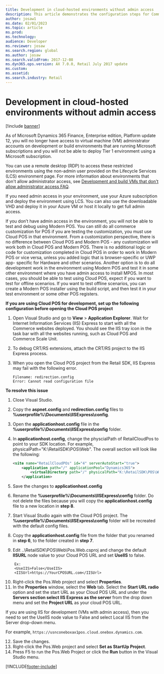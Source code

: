 ```yaml
---
title: Development in cloud-hosted environments without admin access
description: This article demonstrates the configuration steps for Commerce developers working on cloud-hosted development machines.
author: josaw1
ms.date: 02/01/2023
ms.topic: article
ms.prod: 
ms.technology: 
audience: Developer
ms.reviewer: josaw
ms.search.region: global
ms.author: josaw
ms.search.validFrom: 2017-12-08
ms.dyn365.ops.version: AX 7.0.0, Retail July 2017 update
ms.custom: 
ms.assetid: 
ms.search.industry: Retail
---
```

# Development in cloud-hosted environments without admin access

[!include [banner](../../includes/banner.md)]

As of Microsoft Dynamics 365 Finance, Enterprise edition, Platform update 12, you will no longer have access to virtual machine (VM) administrator accounts on development or build environments that are running Microsoft subscriptions and you will not be able to deploy Tier 1 environment using a Microsoft subscription.

You can use a remote desktop (RDP) to access these restricted environments using the non-admin user provided on the Lifecycle Services (LCS) environment page. For more information about environments that don't allow administrator access, see [Development and build VMs that don't allow administrator access FAQ](../../fin-ops-core/dev-itpro/sysadmin/vms-no-admin-access.md).

If you need admin access in your environment, use your Azure subscription and deploy the environment using LCS. You can also use the downloadable VHD and deploy it in your Azure VM or host it locally to get full admin access.

If you don’t have admin access in the environment, you will not be able to test and debug using Modern POS. You can still do all commerce customization for POS if you are testing the customization, you must use Cloud POS in that environment. From a customization perspective, there is no difference between Cloud POS and Modern POS - any customization will work both in Cloud POS and Modern POS. There is no additional logic or code for customization completed in Cloud POS in order to work in Modern POS or vice versa, unless you added logic that is browser-specific or UWP app- specific for Hardware and other scenarios. Another option is to do all development work in the environment using Modern POS and test it in some other environment where you have admin access to install MPOS. In most cases, you should be able to test using Cloud POS, expect if you want to test for offline scenarios. If you want to test offline scenarios, you can create a Modern POS installer using the build script, and then test it in your test environment or some other POS registers.

**If you are using Cloud POS for development, set up the following configuration before opening the Cloud POS project**

1. Open Visual Studio and go to **View** > **Application Explorer**. Wait for Internet Information Services (IIS) Express to start with all the Commerce websites deployed. You should see the IIS tray icon in the task bar with all the websites running, such as Cloud POS and Commerce Scale Unit.
4. To debug CRT/RS extensions, attach the CRT/RS project to the IIS Express process.
5. When you open the Cloud POS project from the Retail SDK, IIS Express may fail with the following error. 

    ```Console
    Filename: redirection.config
    Error: Cannot read configuration file
    ``` 

**To resolve this issue**

1. Close Visual Studio.
2. Copy the **aspnet.config** and **redirection.config** files to **%userprofile%\Documents\IISExpress\config**.
3. Open the **applicationhost.config** file in the **%userprofile%\Documents\IISExpress\config** folder.
4. In **applicationhost.config**, change the physcialPath of RetailCloudPos to point to your SDK location.
   For example, physicalPath="K:\RetailSDK\POS\Web". The overall section will look like the following:
   
    ```xml
   <site name="RetailCloudPOs" id="4" serverAutoStart="true">
        <application path="/" applicationPool="Dynamics365">
            <virtualDirectory path="/" physicalPath="K:\RetailSDK\POS\Web" />
        </application>
    ```
5. Save the changes to **applicationhost.config** 
6. Rename the **%userprofile%\Documents\IISExpress\config** folder. Do not delete the files because you will copy the **applicationhost.config** file to a new location in **step 8**.
7. Start Visual Studio again with the Cloud POS project. The **%userprofile%\Documents\IISExpress\config** folder will be recreated with the default config files.
8. Copy the **applicationhost.config** file from the folder that you renamed in **step 6**, to the folder created in **step 7**. 
9. Edit ..\RetailSDK\POS\Web\Pos.Web.csproj and change the default **IISURL** node value to your Cloud POS URL and set **UseIIS** to false.
```    
    Ex:  
    <UseIIS>False</UseIIS>
    <IISUrl>https://YourCPOSURL.com</IISUrl>
```
10. Right-click the Pos.Web project and select **Properties**.
11. In the **Properties** window, select the **Web** tab. Select the **Start URL radio** option and set the start URL as your Cloud POS URL and under the **Servers section select IIS Express as the server** from the drop down menu and set the **Project URL** as your cloud POS URL. 

If you are using IIS for development (VMs with admin access), then you need to set the UseIIS node value to False and select Local IIS from the Server drop-down menu.

For example, `https://usnconeboxax1pos.cloud.onebox.dynamics.com`.

12. Save the changes.
13. Right-click the Pos.Web project and select **Set as StartUp Project**.
14. Press F5 to run the Pos.Web Project or click the **Run** button in the Visual Studio menu.


[!INCLUDE[footer-include](../../includes/footer-banner.md)]
